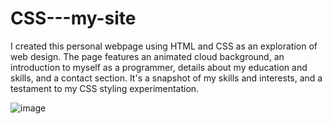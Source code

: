 # CSS---my-site
I created this personal webpage using HTML and CSS as an exploration of web design. The page features an animated cloud background, an introduction to myself as a programmer, details about my education and skills, and a contact section. It's a snapshot of my skills and interests, and a testament to my CSS styling experimentation.

![image](https://github.com/AaronGuna/CSS---my-site/assets/134005929/a7284bd4-a4ec-486f-a11d-990cb690d8a1)
